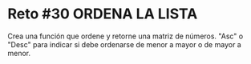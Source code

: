 # Reto #30 ORDENA LA LISTA

Crea una función que ordene y retorne una matriz de números. "Asc" o "Desc" para indicar si debe ordenarse de menor a mayor o de mayor a menor.
